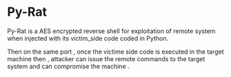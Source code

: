 # Py-Rat
Py-Rat is a AES encrypted reverse shell for exploitation of remote system when injected with its victim_side code coded in Python.

Then on the same port , once the victime side code is executed in the target machine then , attacker can issue the remote commands to the target system and can compromise the machine .
